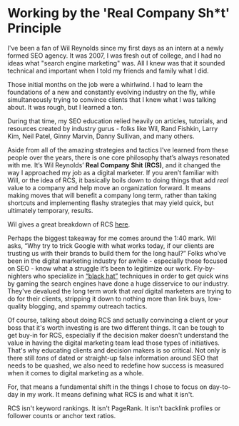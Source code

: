 # Working by the 'Real Company Sh*t' Principle

I've been a fan of Wil Reynolds since my first days as an intern at a newly formed SEO agency. It was 2007, I was fresh out of college, and I had no ideas what "search engine marketing" was. All I knew was that it sounded technical and important when I told my friends and family what I did.

Those initial months on the job were a whirlwind. I had to learn the foundations of a new and constantly evolving industry on the fly, while simultaneously trying to convince clients that I knew what I was talking about. It was rough, but I learned a ton.

During that time, my SEO education relied heavily on articles, tutorials, and resources created by industry gurus - folks like Wil, Rand Fishkin, Larry Kim, Neil Patel, Ginny Marvin, Danny Sullivan, and many others.

Aside from all of the amazing strategies and tactics I’ve learned from these people over the years, there is one core philosophy that’s always resonated with me. It’s Wil Reynolds’ **Real Company Shit (RCS)**, and it changed the way I approached my job as a digital marketer. If you aren’t familiar with Will, or the idea of RCS, it basically boils down to doing things that add _real_ value to a company and help move an organization forward. It means making moves that will benefit a company long term, rather than taking shortcuts and implementing flashy strategies that may yield quick, but ultimately temporary, results.

Wil gives a great breakdown of RCS [here](http://www.seerinteractive.com/services/seo/rcs/).

Perhaps the biggest takeaway for me comes around the 1:40 mark. Wil asks, “Why try to trick Google with what works today, if our clients are trusting us with their brands to build them for the long haul?” Folks who’ve been in the digital marketing industry for awhile - especially those focused on SEO - know what a struggle it’s been to legitimize our work. Fly-by-nighters who specialize in [“black hat”](http://www.wordstream.com/black-hat-seo) techniques in order to get quick wins by gaming the search engines have done a huge disservice to our industry. They've devalued the long term work that _real_ digital marketers are trying to do for their clients, stripping it down to nothing more than link buys, low-quality blogging, and spammy outreach tactics.

Of course, talking about doing RCS and actually convincing a client or your boss that it's worth investing is are two different things. It can be tough to get buy-in for RCS, especially if the decision maker doesn't understand the value in having the digital marketing team lead those types of initiatives. That's why educating clients and decision makers is so critical. Not only is there still _tons_ of dated or straight-up false information around SEO that needs to be quashed, we also need to redefine how success is measured when it comes to digital marketing as a whole.

For, that means a fundamental shift in the things I chose to focus on day-to-day in my work. It means defining what RCS is and what it isn't.

RCS isn't keyword rankings. It isn't PageRank. It isn't backlink profiles or follower counts or anchor text ratios.
